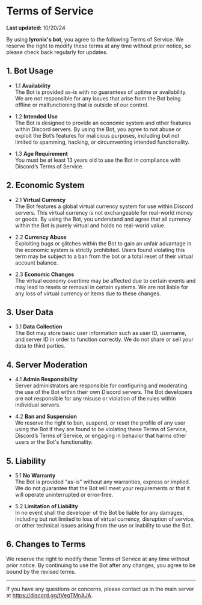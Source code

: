 # Terms of Service 

**Last updated:** 10/20/24

By using **lyronix's bot**, you agree to the following Terms of Service. We reserve the right to modify these terms at any time without prior notice, so please check back regularly for updates.

## 1. Bot Usage

- 1.1 **Availability**  
The Bot is provided as-is with no guarantees of uptime or availability. We are not responsible for any issues that arise from the Bot being offline or malfunctioning that is outside of our control.

- 1.2 **Intended Use**  
The Bot is designed to provide an economic system and other features within Discord servers. By using the Bot, you agree to not abuse or exploit the Bot’s features for malicious purposes, including but not limited to spamming, hacking, or circumventing intended functionality.

- 1.3 **Age Requirement**  
You must be at least 13 years old to use the Bot in compliance with Discord’s Terms of Service.

## 2. Economic System

- 2.1 **Virtual Currency**  
The Bot features a global virtual currency system for use within Discord servers. This virtual currency is not exchangeable for real-world money or goods. By using the Bot, you understand and agree that all currency within the Bot is purely virtual and holds no real-world value.

- 2.2 **Currency Abuse**  
Exploiting bugs or glitches within the Bot to gain an unfair advantage in the economic system is strictly prohibited. Users found violating this term may be subject to a ban from the bot or a total reset of their virtual account balance.

- 2.3 **Economic Changes**  
The virtual economy overtime may be affected due to certain events and may lead to resets or removal in certain systems. We are not liable for any loss of virtual currency or items due to these changes.

## 3. User Data

- 3.1 **Data Collection**  
The Bot may store basic user information such as user ID, username, and server ID in order to function correctly. We do not share or sell your data to third parties.

## 4. Server Moderation

- 4.1 **Admin Responsibility**  
Server administrators are responsible for configuring and moderating the use of the Bot within their own Discord servers. The Bot developers are not responsible for any misuse or violation of the rules within individual servers.

- 4.2 **Ban and Suspension**  
We reserve the right to ban, suspend, or reset the profile of any user using the Bot if they are found to be violating these Terms of Service, Discord’s Terms of Service, or engaging in behavior that harms other users or the Bot's functionality.

## 5. Liability

- 5.1 **No Warranty**  
The Bot is provided "as-is" without any warranties, express or implied. We do not guarantee that the Bot will meet your requirements or that it will operate uninterrupted or error-free.

- 5.2 **Limitation of Liability**  
In no event shall the developer of the Bot be liable for any damages, including but not limited to loss of virtual currency, disruption of service, or other technical issues arising from the use or inability to use the Bot.

## 6. Changes to Terms

We reserve the right to modify these Terms of Service at any time without prior notice. By continuing to use the Bot after any changes, you agree to be bound by the revised terms.

---

If you have any questions or concerns, please contact us in the main server at https://discord.gg/tVeqTMnAJA.
